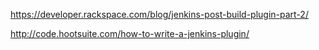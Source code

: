 https://developer.rackspace.com/blog/jenkins-post-build-plugin-part-2/

http://code.hootsuite.com/how-to-write-a-jenkins-plugin/
